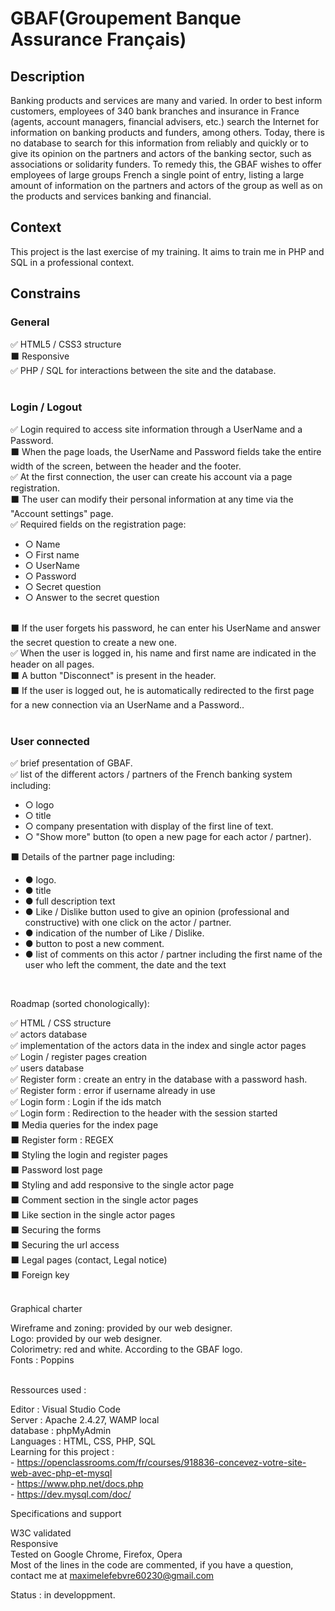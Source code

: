 <h1>GBAF(Groupement Banque Assurance Français)</h1>

<h2>Description</h2>

Banking products and services are many and varied. In order to
best inform customers, employees of 340 bank branches and
insurance in France (agents, account managers, financial advisers, etc.)
search the Internet for information on banking products and
funders, among others.
Today, there is no database to search for this information from
reliably and quickly or to give its opinion on the partners and actors of the
banking sector, such as associations or solidarity funders.
To remedy this, the GBAF wishes to offer employees of large groups
French a single point of entry, listing a large amount of information
on the partners and actors of the group as well as on the products and services
banking and financial.

<h2>Context</h2>

This project is the last exercise of my training. It aims to train me in PHP and SQL in a professional context.

<h2>Constrains</h2> 

<h3>General</h3>

✅ HTML5 / CSS3 structure </br>
⬛ Responsive </br>
✅ PHP / SQL for interactions between the site and the database.</br></br>

<h3>Login / Logout</h3>

✅ Login required to access site information through a UserName and a Password.</br>
⬛ When the page loads, the UserName and Password fields take the entire width of the screen, between the header and the footer.</br>
✅ At the first connection, the user can create his account via a page registration.</br>
⬛ The user can modify their personal information at any time via the "Account settings" page.</br>
✅ Required fields on the registration page:</br>
    <ul>
        <li>○ Name</li>
        <li>○ First name</li>
        <li>○ UserName</li>
        <li>○ Password</li>
        <li>○ Secret question</li>
        <li>○ Answer to the secret question</li>
    </ul> </br>
⬛ If the user forgets his password, he can enter his UserName and answer the secret question to create a new one.</br>
✅ When the user is logged in, his name and first name are indicated in the header on all pages.</br>
⬛ A button "Disconnect" is present in the header.</br>
⬛ If the user is logged out, he is automatically redirected to the first page for a new connection via an UserName and a Password..</br></br>

<h3>User connected</h3>

✅ brief presentation of GBAF.</br>
✅ list of the different actors / partners of the French banking system including:</br>
    <ul>
        <li>○ logo</li>
        <li>○ title</li>
        <li>○ company presentation with display of the first line of
        text.</li>
        <li>○ "Show more" button (to open a new page
        for each actor / partner).</li>
    </ul>
⬛ Details of the partner page including:</br>
    <ul>
        <li>● logo.</li>
        <li>● title</li>
        <li>● full description text</li>
        <li>● Like / Dislike button used to give an opinion (professional and constructive) with one click on the actor / partner.</li>
        <li>● indication of the number of Like / Dislike.</li>
        <li>● button to post a new comment.</li>
        <li>● list of comments on this actor / partner including the first name of the user who left the comment, the date and the text</li>
    </ul></br>

Roadmap (sorted chonologically): 

✅ HTML / CSS structure </br>
✅ actors database</br>
✅ implementation of the actors data in the index and single actor pages</br>
✅ Login / register pages creation </br>
✅ users database </br>
✅ Register form : create an entry in the database with a password hash.</br>
✅ Register form : error if username already in use</br>
✅ Login form : Login if the ids match</br>
✅ Login form : Redirection to the header with the session started</br>
⬛ Media queries for the index page</br>
⬛ Register form : REGEX</br>
⬛ Styling the login and register pages</br>
⬛ Password lost page</br>
⬛ Styling and add responsive to the single actor page </br>
⬛ Comment section in the single actor pages</br>
⬛ Like section in the single actor pages</br>
⬛ Securing the forms</br>
⬛ Securing the url access</br>
⬛ Legal pages (contact, Legal notice)</br>
⬛ Foreign key</br></br>



Graphical charter</br>

Wireframe and zoning: provided by our web designer.</br>
Logo: provided by our web designer.</br>
Colorimetry: red and white. According to the GBAF logo.</br>
Fonts : Poppins</br></br>

Ressources used : </br>

Editor : Visual Studio Code </br>
Server : Apache 2.4.27, WAMP local</br>
database : phpMyAdmin</br>
Languages : HTML, CSS, PHP, SQL</br>
Learning for this project :</br>
    - https://openclassrooms.com/fr/courses/918836-concevez-votre-site-web-avec-php-et-mysql</br>
    - https://www.php.net/docs.php</br>
    - https://dev.mysql.com/doc/</br>

Specifications and support</br>

W3C validated</br>
Responsive</br>
Tested on Google Chrome, Firefox, Opera</br>
Most of the lines in the code are commented, if you have a question, contact me at maximelefebvre60230@gmail.com</br>

Status : in developpment.
